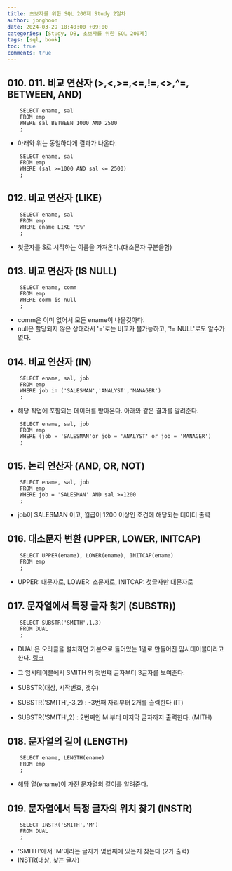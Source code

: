 ```yaml
---
title: 초보자를 위한 SQL 200제 Study 2일차
author: jonghoon
date: 2024-03-29 18:40:00 +09:00
categories: [Study, DB, 초보자를 위한 SQL 200제]
tags: [sql, book]
toc: true
comments: true
---
```



## 010. 011. 비교 연산자 (>,<,>=,<=,!=,<>,^=, BETWEEN, AND)

```
    SELECT ename, sal
    FROM emp
    WHERE sal BETWEEN 1000 AND 2500
    ;
```  
- 아래와 위는 동일하다게 결과가 나온다.  

```
    SELECT ename, sal
    FROM emp
    WHERE (sal >=1000 AND sal <= 2500)
    ;
```
  

## 012. 비교 연산자 (LIKE) 

```
    SELECT ename, sal
    FROM emp
    WHERE ename LIKE 'S%'
    ;
```
- 첫글자를 S로 시작하는 이름을 가져온다.(대소문자 구분을함)  


## 013. 비교 연산자 (IS NULL) 

```
    SELECT ename, comm
    FROM emp
    WHERE comm is null
    ;
```
- comm은 이미 없어서 모든 ename이 나올것아다. 
- null은 할당되지 않은 상태라서 '='로는 비교가 불가능하고, '!= NULL'로도 알수가 없다.  


## 014. 비교 연산자 (IN) 

```
    SELECT ename, sal, job
    FROM emp
    WHERE job in ('SALESMAN','ANALYST','MANAGER')
    ;
```
- 해당 직업에 포함되는 데이터를 받아온다. 아래와 같은 결과를 알려준다.  

```
    SELECT ename, sal, job
    FROM emp
    WHERE (job = 'SALESMAN'or job = 'ANALYST' or job = 'MANAGER')
    ;
```  


## 015. 논리 연산자 (AND, OR, NOT) 

```
    SELECT ename, sal, job
    FROM emp
    WHERE job = 'SALESMAN' AND sal >=1200
    ;
```
- job이 SALESMAN 이고, 월급이 1200 이상인 조건에 해당되는 데이터 출력  


## 016. 대소문자 변환 (UPPER, LOWER, INITCAP) 

```
    SELECT UPPER(ename), LOWER(ename), INITCAP(ename)
    FROM emp
    ;
```
- UPPER: 대문자로, LOWER: 소문자로, INITCAP: 첫글자만 대문자로  


## 017. 문자열에서 특정 글자 찾기 (SUBSTR)) 

```
    SELECT SUBSTR('SMITH',1,3)
    FROM DUAL
    ;
```
- DUAL은 오라클을 설치하면 기본으로 들어있는 1열로 만들어진 임시테이블이라고 한다. [링크](https://velog.io/@sjwngjs/Oracle-Dual-%EC%9D%B4%EB%9E%80)
- 그 임시테이블에서 SMITH 의 첫번쨰 글자부터 3글자를 보여준다. 
- SUBSTR(대상, 시작번호, 갯수)  

- SUBSTR('SMITH',-3,2) : -3번째 자리부터 2개를 출력한다 (IT)
- SUBSTR('SMITH',2) : 2번째인 M 부터 마지막 글자까지 출력한다. (MITH)


## 018. 문자열의 길이 (LENGTH) 

```
    SELECT ename, LENGTH(ename)
    FROM emp
    ;
```
- 해당 열(ename)이 가진 문자열의 길이를 알려준다.  
  

## 019. 문자열에서 특정 글자의 위치 찾기 (INSTR) 

```
    SELECT INSTR('SMITH','M')
    FROM DUAL
    ;
```
- 'SMITH'에서 'M'이라는 글자가 몇번째에 있는지 찾는다 (2가 출력)  
- INSTR(대상, 찾는 글자)
  

